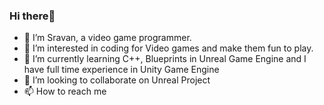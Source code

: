 ### Hi there👋
- 👋 I’m Sravan, a video game programmer.
- 👀 I’m interested in coding for Video games and make them fun to play.
- 🌱 I’m currently learning C++, Blueprints in Unreal Game Engine and I have full time experience in Unity Game Engine
- 💞️ I’m looking to collaborate on Unreal Project
- 📫 How to reach me 

<!---
SravanGameDev/SravanGameDev is a ✨ special ✨ repository because its `README.md` (this file) appears on your GitHub profile.
You can click the Preview link to take a look at your changes.
--->
